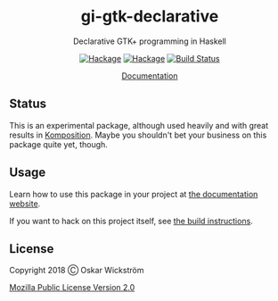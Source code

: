 <div align="center">
  <h1>gi-gtk-declarative</h1>
  <p>Declarative GTK+ programming in Haskell</p>
  <p>
    <a href="https://hackage.haskell.org/package/gi-gtk-declarative"><img src="https://img.shields.io/hackage/v/gi-gtk-declarative.svg?style=flat" alt="Hackage"></a>
    <a href="https://hackage.haskell.org/package/gi-gtk-declarative-app-simple"><img src="https://img.shields.io/hackage/v/gi-gtk-declarative-app-simple.svg?style=flat" alt="Hackage"></a>
    <a href="https://travis-ci.org/owickstrom/gi-gtk-declarative"><img src="https://travis-ci.org/owickstrom/gi-gtk-declarative.svg?branch=master" alt="Build Status"></a>
  </p>
  <p>
    <a href="https://owickstrom.github.io/gi-gtk-declarative/">Documentation</a>
  </p>
</div>

## Status

This is an experimental package, although used heavily and with great
results in
[Komposition](https://github.com/owickstrom/komposition). Maybe you
shouldn't bet your business on this package quite yet, though.

## Usage

Learn how to use this package in your project at [the documentation
website](https://owickstrom.github.io/gi-gtk-declarative/).

If you want to hack on this project itself, see [the build
instructions](BUILD.md).

## License

Copyright 2018 Ⓒ Oskar Wickström

[Mozilla Public License Version 2.0](gi-gtk-declarative/LICENSE)
